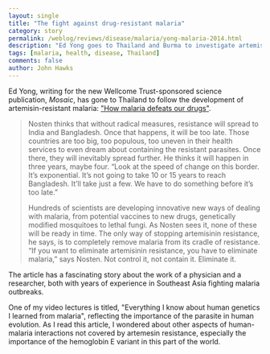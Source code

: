 ```yaml
---
layout: single 
title: "The fight against drug-resistant malaria" 
category: story
permalink: /weblog/reviews/disease/malaria/yong-malaria-2014.html
description: "Ed Yong goes to Thailand and Burma to investigate artemisin resistance."
tags: [malaria, health, disease, Thailand] 
comments: false 
author: John Hawks 
---
```


Ed Yong, writing for the new Wellcome Trust-sponsored science publication, <em>Mosaic</em>, has gone to Thailand to follow the development of artemisin-resistant malaria: <a href="http://mosaicscience.com/story/how-malaria-defeats-our-drugs">"How malaria defeats our drugs"</a>. 

<blockquote>Nosten thinks that without radical measures, resistance will spread to India and Bangladesh. Once that happens, it will be too late. Those countries are too big, too populous, too uneven in their health services to even dream about containing the resistant parasites. Once there, they will inevitably spread further. He thinks it will happen in three years, maybe four. “Look at the speed of change on this border. It’s exponential. It’s not going to take 10 or 15 years to reach Bangladesh. It’ll take just a few. We have to do something before it’s too late.”

Hundreds of scientists are developing innovative new ways of dealing with malaria, from potential vaccines to new drugs, genetically modified mosquitoes to lethal fungi. As Nosten sees it, none of these will be ready in time. The only way of stopping artemisinin resistance, he says, is to completely remove malaria from its cradle of resistance. “If you want to eliminate artemisinin resistance, you have to eliminate malaria,” says Nosten. Not control it, not contain it. Eliminate it.</blockquote>

The article has a fascinating story about the work of a physician and a researcher, both with years of experience in Southeast Asia fighting malaria outbreaks. 

One of my video lectures is titled, "Everything I know about human genetics I learned from malaria", reflecting the importance of the parasite in human evolution. As I read this article, I wondered about other aspects of human-malaria interactions not covered by artemesin resistance, especially the importance of the hemoglobin E variant in this part of the world. 
